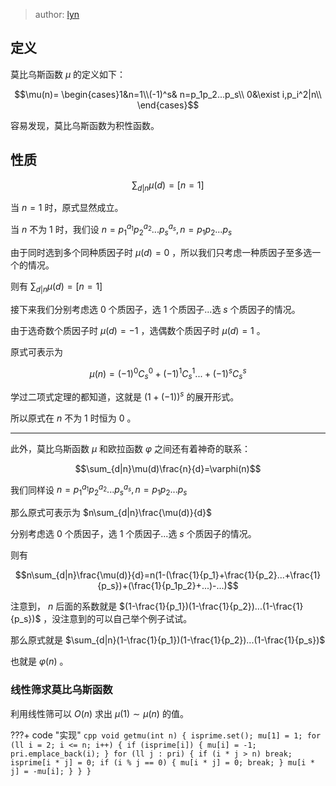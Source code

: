 > author: [lyn](https://www.luogu.com.cn/user/1434311)

## 定义
莫比乌斯函数 $\mu$ 的定义如下：

$$\mu(n)=
\begin{cases}1&n=1\\(-1)^s& n=p_1p_2...p_s\\
0&\exist i,p_i^2|n\\
\end{cases}$$

容易发现，莫比乌斯函数为积性函数。

## 性质

$$\sum_{d|n}\mu(d)=[n=1]$$

当 $n=1$ 时，原式显然成立。

当 $n$ 不为 $1$ 时，我们设 $n=p_1^{a_1}p_2^{a_2}...p_s^{a_s},n=p_1p_2...p_s$

由于同时选到多个同种质因子时 $\mu(d)=0$ ，所以我们只考虑一种质因子至多选一个的情况。

则有 $\sum_{d|n}\mu(d)=[n=1]$

接下来我们分别考虑选 $0$ 个质因子，选 $1$ 个质因子...选 $s$ 个质因子的情况。

由于选奇数个质因子时 $\mu(d)=-1$ ，选偶数个质因子时 $\mu(d)=1$ 。

原式可表示为

$$\mu(n)=(-1)^0C_s^0+(-1)^1C_s^1...+(-1)^sC_s^s$$

学过二项式定理的都知道，这就是 $(1+(-1))^s$ 的展开形式。

所以原式在 $n$ 不为 $1$ 时恒为 $0$ 。

---
此外，莫比乌斯函数 $\mu$ 和欧拉函数 $\varphi$ 之间还有着神奇的联系：

$$\sum_{d|n}\mu(d)\frac{n}{d}=\varphi(n)$$

我们同样设 $n=p_1^{a_1}p_2^{a_2}...p_s^{a_s},n=p_1p_2...p_s$

那么原式可表示为 $n\sum_{d|n}\frac{\mu(d)}{d}$

分别考虑选 $0$ 个质因子，选 $1$ 个质因子...选 $s$ 个质因子的情况。

则有

$$n\sum_{d|n}\frac{\mu(d)}{d}=n(1-(\frac{1}{p_1}+\frac{1}{p_2}...+\frac{1}{p_s})+(\frac{1}{p_1p_2}+...)-...)$$

注意到， $n$ 后面的系数就是 $(1-\frac{1}{p_1})(1-\frac{1}{p_2})...(1-\frac{1}{p_s})$ ，没注意到的可以自己举个例子试试。

那么原式就是 $\sum_{d|n}(1-\frac{1}{p_1})(1-\frac{1}{p_2})...(1-\frac{1}{p_s})$

也就是 $\varphi(n)$ 。

### 线性筛求莫比乌斯函数

利用线性筛可以 $O(n)$ 求出 $\mu(1) \sim \mu(n)$ 的值。

???+ code "实现"
    ```cpp
    void getmu(int n)
    {
        isprime.set();
        mu[1] = 1;
        for (ll i = 2; i <= n; i++)
        {
            if (isprime[i])
            {
                mu[i] = -1;
                pri.emplace_back(i);
            }
            for (ll j : pri)
            {
                if (i * j > n)
                    break;
                isprime[i * j] = 0;
                if (i % j == 0)
                {
                    mu[i * j] = 0;
                    break;
                }
                mu[i * j] = -mu[i];
            }
        }
    }
    ```